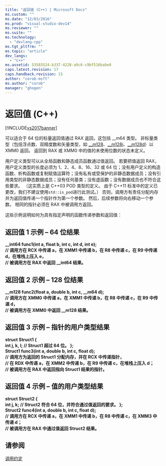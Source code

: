 ```yaml
---
title: "返回值 (C++) | Microsoft Docs"
ms.custom: ""
ms.date: "12/03/2016"
ms.prod: "visual-studio-dev14"
ms.reviewer: ""
ms.suite: ""
ms.technology: 
  - "devlang-cpp"
ms.tgt_pltfrm: ""
ms.topic: "article"
dev_langs: 
  - "C++"
ms.assetid: 53583524-b337-4228-a9c6-c9bf516babe8
caps.latest.revision: 17
caps.handback.revision: 15
author: "corob-msft"
ms.author: "corob"
manager: "ghogen"
---
```

# 返回值 (C++)
[!INCLUDE[vs2017banner](../assembler/inline/includes/vs2017banner.md)]

可以适合于 64 位的标量返回值通过 RAX 返回，这包括 \_\_m64 类型。  非标量类型（包括浮点数、双精度数和矢量类型，如 [\_\_m128](../cpp/m128.md)、[\_\_m128i](../cpp/m128i.md)、[\_\_m128d](../cpp/m128d.md)）以 XMM0 返回。  返回到 RAX 或 XMM0 中的值的未使用位数的状态未定义。  
  
 用户定义类型可以从全局函数和静态成员函数通过值返回。  若要把值返回 RAX，用户定义类型的长度必须为 1、2、4、8、16、32 或 64 位；没有用户定义的构造函数、析构函数或复制赋值运算符；没有私有或受保护的非静态数据成员；没有引用类型的非静态数据成员；没有任何基类；没有虚函数；没有数据成员也不符合这些要求。  （这实质上是 C\+\+03 POD 类型的定义。  由于 C\+\+11 标准中的定义已更改，我们不建议使用`std::is_pod`进行此测试。） 否则，调用方有责任分配内存并为返回值传递一个指针作为第一个参数。  然后，后续参数将向右移动一个参数。  相同的指针必须在 RAX 中被调用方返回。  
  
 这些示例说明如何为具有指定声明的函数传递参数和返回值：  
  
## 返回值 1 示例 – 64 位结果  
  **\_\_int64 func1\(int a, float b, int c, int d, int e\);**  
**\/\/ 调用方在 RCX 中传递 a，在 XMM1 中传递 b，在 R8 中传递 c，在 R9 中传递 d，在堆栈上压入 e，**  
**\/\/ 被调用方在 RAX 中返回 \_\_int64 结果。**   
## 返回值 2 示例 – 128 位结果  
  **\_\_m128 func2\(float a, double b, int c, \_\_m64 d\);**   
**\/\/ 调用方在 XMM0 中传递 a，在 XMM1 中传递 b，在 R8 中传递 c，在 R9 中传递 d，**  
**\/\/ 被调用方在 XMM0 中返回 \_\_m128 结果。**   
## 返回值 3 示例 – 指针的用户类型结果  
  **struct Struct1 {**  
 **int j, k, l;    \/\/ Struct1 超过 64 位。  };**  
**Struct1 func3\(int a, double b, int c, float d\);**   
**\/\/ 调用方为返回的 Struct1 分配内存，并在 RCX 中传递指针，**  
**\/\/ 在 RDX 中传递 a，在 XMM2 中传递 b，在 R9 中传递 c，在堆栈上压入 d；**   
**\/\/ 被调用方在 RAX 中返回指向 Struct1 结果的指针。**    
## 返回值 4 示例 – 值的用户类型结果  
  **struct Struct2 {**  
 **int j, k;    \/\/ Struct2 符合 64 位，并符合通过值返回的要求。  };**  
**Struct2 func4\(int a, double b, int c, float d\);**   
**\/\/ 调用方在 RCX 中传递 a，在 XMM1 中传递 b，在 R8 中传递 c，在 XMM3 中传递 d；**   
**\/\/ 被调用方在 RAX 中通过值返回 Struct2 结果。**    
## 请参阅  
 [调用约定](../build/calling-convention.md)